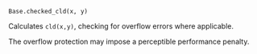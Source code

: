 ```
Base.checked_cld(x, y)
```

Calculates `cld(x,y)`, checking for overflow errors where applicable.

The overflow protection may impose a perceptible performance penalty.
